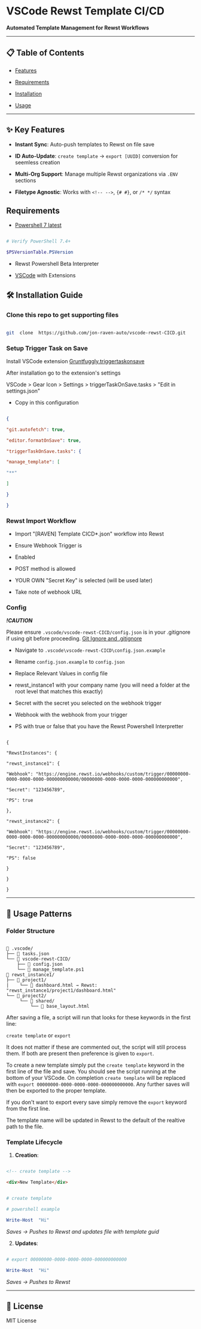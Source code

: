
# VSCode Rewst Template CI/CD

**Automated Template Management for Rewst Workflows**

  

---

  

## 📋 Table of Contents

- [Features](#-key-features)

- [Requirements](#-requirements)

- [Installation](#-installation-guide)

- [Usage](#-usage-patterns)

  

---

  

## ✨ Key Features

-  **Instant Sync**: Auto-push templates to Rewst on file save

-  **ID Auto-Update**: `create template` → `export [UUID]` conversion for seemless creation

-  **Multi-Org Support**: Manage multiple Rewst organizations via `.ENV` sections

-  **Filetype Agnostic**: Works with `<!-- -->`, `{# #}`, or `/* */` syntax

 
  

## Requirements

- [Powershell 7 latest](https://learn.microsoft.com/en-us/powershell/scripting/install/installing-powershell-on-windows?view=powershell-7.5)

```powershell

# Verify PowerShell 7.4+

$PSVersionTable.PSVersion

```

- Rewst Powershell Beta Interpreter

- [VSCode](https://code.visualstudio.com/) with Extensions

  
  

## 🛠️ Installation Guide

  

### Clone this repo to get supporting files

```bash

git  clone  https://github.com/jon-raven-auto/vscode-rewst-CICD.git

```

### Setup Trigger Task on Save

Install VSCode extension [Gruntfuggly.triggertaskonsave](https://github.com/Gruntfuggly/triggertaskonsave)

  

After installation go to the extension's settings

  

VSCode > Gear Icon > Settings > triggerTaskOnSave.tasks > "Edit in settings.json"

  

- Copy in this configuration

```json

{

"git.autofetch": true,

"editor.formatOnSave": true,

"triggerTaskOnSave.tasks": {

"manage_template": [

"**"

]

}

}

```

  

### Rewst Import Workflow

  

- Import "\[RAVEN] Template CICD*.json" workflow into Rewst

  

- Ensure Webhook Trigger is

- Enabled

- POST method is allowed

- YOUR OWN "Secret Key" is selected (will be used later)

  

- Take note of webhook URL

  

### Config

***!CAUTION***

Please ensure `.vscode/vscode-rewst-CICD/config.json` is in your .gitignore if using git before proceeding. [Git Ignore and .gitignore](https://www.w3schools.com/git/git_ignore.asp)

  

- Navigate to `.vscode\vscode-rewst-CICD\config.json.example`

- Rename `config.json.example` to `config.json`

- Replace Relevant Values in config file

- rewst_instance1 with your company name (you will need a folder at the root level that matches this exactly)

- Secret with the secret you selected on the webhook trigger

- Webhook with the webhook from your trigger

- PS with true or false that you have the Rewst Powershell Interpretter

```

{

"RewstInstances": {

"rewst_instance1": {

"Webhook": "https://engine.rewst.io/webhooks/custom/trigger/00000000-0000-0000-0000-000000000000/00000000-0000-0000-0000-000000000000",

"Secret": "123456789",

"PS": true

},

"rewst_instance2": {

"Webhook": "https://engine.rewst.io/webhooks/custom/trigger/00000000-0000-0000-0000-000000000000/00000000-0000-0000-0000-000000000000",

"Secret": "123456789",

"PS": false

}

}

}

```

---

  

## 🧩 Usage Patterns

  

### Folder Structure

```

📁 .vscode/
├── 📄 tasks.json
└── 📁 vscode-rewst-CICD/
    ├── 📄 config.json
    └── 📄 manage_template.ps1
📁 rewst_instance1/
├── 📁 project1/
|    └── 📄 dashboard.html → Rewst: "rewst_instance1/project1/dashboard.html"
└── 📁 project2/
     └── 📁 shared/
         └── 📄 base_layout.html
```

  

After saving a file, a script will run that looks for these keywords in the first line:

  

`create template` or `export`

  

It does not matter if these are commented out, the script will still process them. If both are present then preference is given to `export`.

  

To create a new template simply put the `create template` keyword in the first line of the file and save. You should see the script running at the bottom of your VSCode. On completion `create template` will be replaced with `export 00000000-0000-0000-0000-000000000000`. Any further saves will then be exported to the proper template.

  

If you don't want to export every save simply remove the `export` keyword from the first line.

  

The template name will be updated in Rewst to the default of the realtive path to the file.

  
  
  

### Template Lifecycle

1.  **Creation**:

```html

<!-- create template -->

<div>New Template</div>

```

  

```powershell

# create template

# powershell example

Write-Host  "Hi"

```

*Saves → Pushes to Rewst and updates file with template guid*

  

2.  **Updates**:

```powershell

# export 00000000-0000-0000-0000-000000000000

Write-Host  "Hi"

```

*Saves → Pushes to Rewst*

  
  

---

  

## 📜 License

MIT License